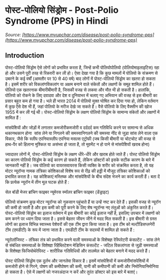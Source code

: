 # पोस्ट-पोलियो सिंड्रोम - Post-Polio Syndrome (PPS) in Hindi
_Source: [https://www.myupchar.com/disease/post-polio-syndrome-pps](https://www.myupchar.com/disease/post-polio-syndrome-pps)_

## Introduction
पोस्ट-पोलियो सिंड्रोम ऐसे लोगों को प्रभावित करता है, जिन्हें कभी पोलियोपोलियो (पोलियोमाइलाइटिस) रहा हो और उसने पूरी तरह से रिकवरी कर ली हो। ऐसा देखा गया है कि कुछ मामलों में पोलियो के संक्रमण से उबरने के कई वर्षों (आमतौर पर 10 से 40 वर्ष) बाद लोगों में पोस्ट-पोलियो सिंड्रोम का खतरा हो सकता है। इसमें शरीर को विकलांगविकलांग या अक्षम बनाने वाले संकेतों और लक्षणों के समूह शामिल होते हैं।
पोलियो एक खतरनाक बीमारीबीमारी है, जिसकी वजह से लकवा और मौत भी हो सकती है। हालांकि, पोलियो को रोकने के लिए दवादवा और देश व दुनियाभर में चलाए गए अभियान की वजह से इस बीमारी का प्रसार बहुत कम हो गया है।
भले ही भारत 2014 में पोलियो मुक्त घोषित कर दिया गया हो, लेकिन वर्तमान में कुछ ऐसे देश भी हैं, जहां पोलियो के मरीज देखे जा सकते हैं। वैसे पोलियो के लिए वैक्सीन की खोज 1955 में कर ली गई थी।
पोस्ट-पोलियो सिंड्रोम के लक्षण
पोलियो सिंड्रोम के सामान्य संकेतों और लक्षणों में शामिल हैं :

मांसपेशियों और जोड़ों में लगातार कमजोरीकमजोरी व दर्ददर्द
कम गतिविधि करने पर सामान्य से अधिक थकानथकान होना 
सांस लेने या निगलने की समस्यानिगलने की समस्या
नींद से जुड़ा सांस लेने वाला एक विकार, जैसे कि स्लीप एपनियास्लीप एपनिया
मसल्स एट्रोफी (जब किसी बीमारी या चोटचोट की वजह से हाथ-पैर को हिलाना मुश्किल या असंभव हो जाता है, तो मूवमेंट न हो पाने से मांसपेशियों खराब होना)

ज्यादातर लोगों में, पोस्ट-पोलियो सिंड्रोम के लक्षण धीरे-धीरे और खराब होते जाते हैं।
पोस्ट पोलियो सिंड्रोम का कारण
पोलियो सिंड्रोम के कई कारण हो सकते हैं, लेकिन डॉक्टरों को इसके सटीक कारण के बारे में जानकारी नहीं है।
जब पोलियो का वायरसवायरस किसी व्यक्ति के शरीर को संक्रमित करता है, तो यह मोटर न्यूरॉन्स नामक तंत्रिका कोशिकाओं विशेष रूप से रीढ़ की हड्डी में मौजूद तंत्रिका कोशिकाओं को प्रभावित करता है। यह कोशिकाएं मस्तिष्क और मांसपेशियों के बीच संदेश भेजने का कार्य करती हैं। बता दें कि प्रत्येक न्यूरॉन में तीन मूल घटक होते हैं :

सेल बॉडी
मेजर ब्रांचिग फाइबर
न्यूमेरस स्मॉलर ब्रांचिग फाइबर (डेंड्राइट)

पोलियो संक्रमण कुछ मोटर न्यूरॉन्स को नुकसान पहुंचाते हैं या उन्हें नष्ट कर देते हैं। इसकी वजह से न्यूरॉन की कमी हो जाती है और इस कमी को पूरी करने के लिए शेष न्यूरॉन्स नए तंतुओं को अंकुरित करते हैं।
पोस्ट-पोलियो सिंड्रोम का इलाज
वर्तमान में इस बीमारी का कोई इलाज नहीं है, इसलिए उपचार में लक्षणों को कम करने पर ध्यान दिया जाता है। इससे बेहतर जीवन जीने में मदद मिल सकती है।
इस बीमारी से ग्रस्त लोगों का इलाज विभिन्न स्वास्थ्य पेशेवरों की एक टीम द्वारा किया जाता है। इस टीम को मल्टीडिसप्लनेरी टीम (एमडीटी) के रूप में जाना जाता है। एमडीटी टीम के सदस्यों में शामिल हो सकते हैं :

न्यूरोलॉजिस्ट - तंत्रिका तंत्र को प्रभावित करने वाली समस्याओं के विशेषज्ञ
रेस्पिरेटरी कंसल्टेंट - सांस लेने से संबंधित समस्याओं के विशेषज्ञ
रिहैब्लिटेशन मेडिसिन कंसल्टेंट - जटिल विकलांगता से जुड़ी समस्याओं के विशेषज्ञ
फिजियोथेरेपिस्ट - शारीरिक गतिविधियों और तालमेल को बेहतर बनाने में मदद करते हैं।

पोस्ट पोलियो सिंड्रोम एक दुर्लभ और जानलेवा विकार है। इसमें मांसपेशियों में कमजोरीमांसपेशियों में कमजोरी होने से गिरने, पोषण की कमीपोषण की कमी, पानी की कमीपानी की कमी और निमोनियानिमोनिया हो सकता है। ऐसे में लक्षणों को नजरअंदाज न करें और तुरंत डॉक्टर को इस बारे में बताएं।

